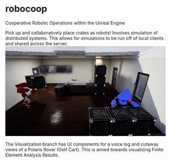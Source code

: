# robocoop
Cooperative Robotic Operations within the Unreal Engine

Pick up and collaboratively place crates as robots! Involves simulation of distributed systems. This allows for simulations to be run off of local clients and shared across the server. 
![Alt text](/Robocoop_ScifiCrates.png?raw=true "Robo_Crates")

The Visualization branch has UI components for a voice log and cutaway views of a Polaris Rover (Golf Cart). This is aimed towards visualizing Finite Element Analysis Results.


